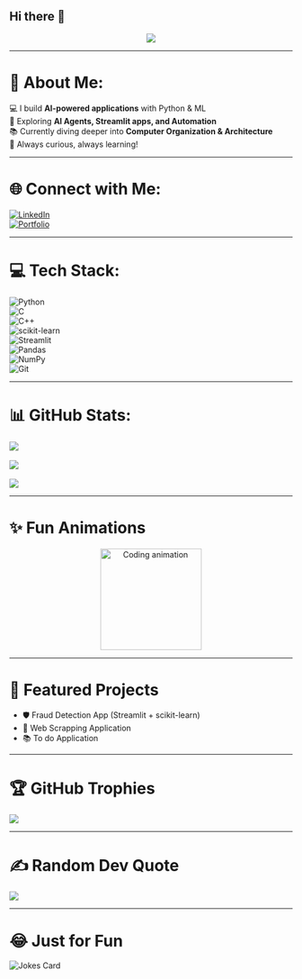 ## Hi there 👋

<!--
**Gajendra03/Gajendra03** is a ✨ _special_ ✨ repository because its `README.md` (this file) appears on your GitHub profile.

Here are some ideas to get you started:

- 🔭 I’m currently working on ...
- 🌱 I’m currently learning ...
- 👯 I’m looking to collaborate on ...
- 🤔 I’m looking for help with ...
- 💬 Ask me about ...
- 📫 How to reach me: ...
- 😄 Pronouns: ...
- ⚡ Fun fact: ...
-->
<!-- Typing SVG -->
<p align="center">
  <img src="https://readme-typing-svg.herokuapp.com?size=24&duration=4000&color=00C2FF&center=true&vCenter=true&lines=Hi%2C+I'm+Gajendra+👋;AI+%26+ML+Enthusiast+🚀;Python+%7C+Streamlit+%7C+scikit-learn;Always+learning+new+things+🌱" />
</p>

---

# 💫 About Me:
💻 I build **AI-powered applications** with Python & ML  
🤖 Exploring **AI Agents, Streamlit apps, and Automation**  
📚 Currently diving deeper into **Computer Organization & Architecture**  
🚀 Always curious, always learning!  

---

# 🌐 Connect with Me:
[![LinkedIn](https://img.shields.io/badge/LinkedIn-blue?logo=linkedin&logoColor=white)](https://www.linkedin.com/in/gajendra-bal-09483b23a/)  
[![Portfolio](https://img.shields.io/badge/Portfolio-black?logo=github&logoColor=white)](https://gajendra-bal-07kjwz8.gamma.site/)  

---

# 💻 Tech Stack:
![Python](https://img.shields.io/badge/Python-3670A0?logo=python&logoColor=ffdd54)  
![C](https://img.shields.io/badge/C-00599C?logo=c&logoColor=white)  
![C++](https://img.shields.io/badge/C++-00599C?logo=cplusplus&logoColor=white)  
![scikit-learn](https://img.shields.io/badge/scikit--learn-F7931E?logo=scikit-learn&logoColor=white)  
![Streamlit](https://img.shields.io/badge/Streamlit-FF4B4B?logo=streamlit&logoColor=white)  
![Pandas](https://img.shields.io/badge/Pandas-150458?logo=pandas&logoColor=white)  
![NumPy](https://img.shields.io/badge/Numpy-013243?logo=numpy&logoColor=white)  
![Git](https://img.shields.io/badge/Git-F05032?logo=git&logoColor=white)  

---

# 📊 GitHub Stats:
![](https://github-readme-stats.vercel.app/api?username=Gajendra03&theme=tokyonight&hide_border=false&include_all_commits=true&count_private=true)<br/>  
![](https://github-readme-streak-stats.herokuapp.com/?user=Gajendra03&theme=tokyonight&hide_border=false)<br/>  
![](https://github-readme-stats.vercel.app/api/top-langs/?username=Gajendra03&theme=tokyonight&hide_border=false&layout=compact)  

---

# ✨ Fun Animations  
<p align="center">
  <img src="https://media.giphy.com/media/M9gbBd9nbDrOTu1Mqx/giphy.gif" width="180" alt="Coding animation">
</p>  

---

# 🚀 Featured Projects  
- 🛡️ Fraud Detection App (Streamlit + scikit-learn)  
- 🤖 Web Scrapping Application
- 📚 To do Application

---

# 🏆 GitHub Trophies  
![](https://github-profile-trophy.vercel.app/?username=your-username&theme=radical&no-frame=false&no-bg=true&margin-w=4)  

---

# ✍️ Random Dev Quote  
![](https://quotes-github-readme.vercel.app/api?type=horizontal&theme=radical)  

---

# 😂 Just for Fun  
![Jokes Card](https://readme-jokes.vercel.app/api)  
